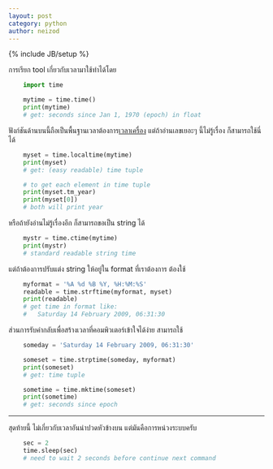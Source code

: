 ```yaml
---
layout: post
category: python
author: neizod
---
```

{% include JB/setup %}

การเรียก tool เกี่ยวกับเวลามาใช้ทำได้โดย

```python
    import time

    mytime = time.time()
    print(mytime)
    # get: seconds since Jan 1, 1970 (epoch) in float
```

ฟังก์ชันด้านบนนี้ถือเป็นพื้นฐานเวลาต้องการ[เวลาเครื่อง](http://en.wikipedia.org/wiki/Unix_time) แต่ถ้าอ่านเลขเยอะๆ นี้ไม่รู้เรื่อง ก็สามารถใช้นี่ได้

```python
    myset = time.localtime(mytime)
    print(myset)
    # get: (easy readable) time tuple

    # to get each element in time tuple
    print(myset.tm_year)
    print(myset[0])
    # both will print year
```

หรือถ้ายังอ่านไม่รู้เรื่องอีก ก็สามารถขอเป็น string ได้

```python
    mystr = time.ctime(mytime)
    print(mystr)
    # standard readable string time
```

แต่ถ้าต้องการปรับแต่ง string ให้อยู่ใน format ที่เราต้องการ ต้องใช้

```python
    myformat = '%A %d %B %Y, %H:%M:%S'
    readable = time.strftime(myformat, myset)
    print(readable)
    # get time in format like:
    #   Saturday 14 February 2009, 06:31:30
```

ส่วนการรับค่ากลับเพื่อสร้างเวลาที่คอมพิวเตอร์เข้าใจได้ง่าย สามารถใช้

```python
    someday = 'Saturday 14 February 2009, 06:31:30'

    someset = time.strptime(someday, myformat)
    print(someset)
    # get: time tuple

    sometime = time.mktime(someset)
    print(sometime)
    # get: seconds since epoch
```

---

สุดท้ายนี้ ไม่เกี่ยวกับเวลาอันน่าปวดหัวข้างบน แต่มันคือการหน่วงระบบครับ

```python
    sec = 2
    time.sleep(sec)
    # need to wait 2 seconds before continue next command
```

